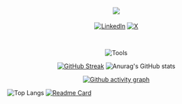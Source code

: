 <h1 align="center">
   <a href=" https://readme-typing-svg.herokuapp.com/demo/">
     <img src="https://readme-typing-svg.herokuapp.com/?color=FFFFFF&width=450&height=70&lines=Hi👋;I'm+Parham;Frontend+Developer.&center=true&size=30">
   </a>
 </h1>

 <div align="center">
   
[![LinkedIn](https://img.shields.io/badge/LinkedIn-%230077B5.svg?logo=linkedin&logoColor=white)](https://www.linkedin.com/in/parham-mirzaei-11a972359/) [![X](https://img.shields.io/badge/-white.svg?logo=X&logoColor=black)](https://X.com/parham0121)

</div>

<br/>
<p align="center">
  <img src="https://skillicons.dev/icons?i=js,react,nodejs,css,sass,git,vscode" alt="Tools"/>
</p>


<div align="center">
   
[![GitHub Streak](https://streak-stats.demolab.com?user=parham0121&card_width=400&card_height=195&theme=chartreuse-dark&hide_border=true&border_radius=2)](https://git.io/streak-stats)
![Anurag's GitHub stats](https://github-readme-stats.vercel.app/api?username=parham0121&card_width=300&card_height=195&theme=chartreuse-dark&show_icons=true&hide_border=true&border_radius=2)
</div>

<p align="center">
   <a href="https://github.com/parham0121">
     <img src="https://github-readme-activity-graph.vercel.app/graph?username=Parham0121&theme=github-compact&color=FFFFFF&line=00FF00&point=F8D210&area_color=57ff8c" alt="Github activity graph"/>
   </a>
 </p>

<div >
   
![Top Langs](https://github-readme-stats.vercel.app/api/top-langs/?username=parham0121&layout=compact&theme=transparent&hide_border=true&border_radius=2)
[![Readme Card](https://github-readme-stats.vercel.app/api/pin/?username=ECode-Team&repo=AliBaba&theme=ambient_gradient)](https://github.com/ECode-Team/AliBaba)
</div>
